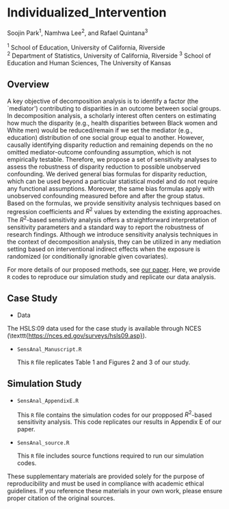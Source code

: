 # Individualized_Intervention

Soojin Park<sup>1</sup>, Namhwa Lee<sup>2</sup>, and Rafael Quintana<sup>3</sup>

<sup>1</sup> School of Education, University of California, Riverside  
<sup>2</sup> Department of Statistics, University of California, Riverside
<sup>3</sup> School of Education and Human Sciences, The University of Kansas


## Overview

A key objective of decomposition analysis is to identify a factor (the `mediator') contributing to disparities in an outcome between social groups. In decomposition analysis, a scholarly interest often centers on estimating how much the disparity (e.g., health disparities between Black women and White men) would be reduced/remain if we set the mediator (e.g., education) distribution of one social group equal to another. However, causally identifying disparity reduction and remaining depends on the no omitted mediator-outcome confounding assumption, which is not empirically testable. Therefore, we propose a set of sensitivity analyses to assess the robustness of disparity reduction to possible unobserved confounding. We derived general bias formulas for disparity reduction, which can be used beyond a particular statistical model and do not require any functional assumptions. Moreover, the same bias formulas apply with unobserved confounding measured before and after the group status. Based on the formulas, we provide sensitivity analysis techniques based on regression coefficients and $R^2$ values by extending the existing approaches. The $R^2$-based sensitivity analysis offers a straightforward interpretation of sensitivity parameters and a standard way to report the robustness of research findings. Although we introduce sensitivity analysis techniques in the context of decomposition analysis, they can be utilized in any mediation setting based on interventional indirect effects when the exposure is randomized (or conditionally ignorable given covariates).

For more details of our proposed methods, see [our paper](XX). 
Here, we provide `R` codes to reproduce our simulation study and replicate our data analysis. 

## Case Study

* Data
  
The HSLS:09 data used for the case study is available through NCES (\texttt{https://nces.ed.gov/surveys/hsls09.asp}).

* `SensAnal_Manuscript.R` 
 
   This `R` file replicates Table 1 and Figures 2 and 3 of our study.

## Simulation Study

* `SensAnal_AppendixE.R`  

   This `R` file contains the simulation codes for our propposed $R^2$-based sensitivity analysis. This code replicates our results in Appendix E of our paper.

* `SensAnal_source.R` 
 
   This `R` file includes source functions required to run our simulation codes. 

These supplementary materials are provided solely for the purpose of reproducibility and must be used in compliance with academic ethical guidelines. If you reference these materials in your own work, please ensure proper citation of the original sources.
